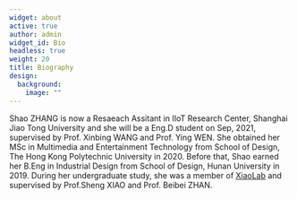 ```yaml
---
widget: about
active: true
author: admin
widget_id: Bio
headless: true
weight: 20
title: Biography
design:
  background:
    image: ""
---
```

Shao ZHANG is now a Resaeach Assitant in IIoT Research Center, Shanghai Jiao Tong University and she will be a Eng.D student on Sep, 2021, supervised by Prof. Xinbing WANG and Prof. Ying WEN. She obtained her MSc in Multimedia and Entertainment Technology from School of Design, The Hong Kong Polytechnic University in 2020. Before that, Shao earned her B.Eng in Industrial Design from School of Design, Hunan University in 2019. During her undergraduate study, she was a member of [XiaoLab](xiaolab.net) and supervised by Prof.Sheng XIAO and Prof. Beibei ZHAN.